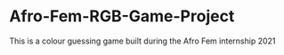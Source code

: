 # Afro-Fem-RGB-Game-Project
This is a colour guessing game built during the Afro Fem internship 2021
